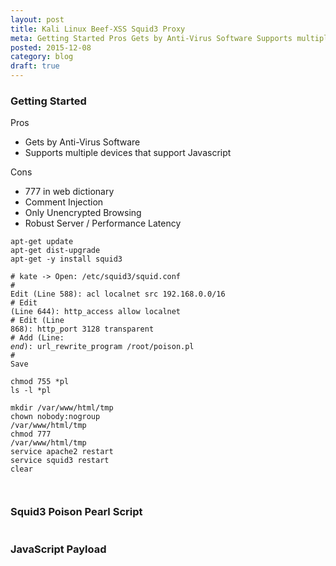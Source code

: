 ```yaml
---
layout: post
title: Kali Linux Beef-XSS Squid3 Proxy
meta: Getting Started Pros Gets by Anti-Virus Software Supports multiple devices that support Javascript Cons 777 in web dictionary Comment Injection Only Unencrypted Browsing Robust Server / Performance Latency
posted: 2015-12-08
category: blog
draft: true
---
```


<h3>Getting Started</h3>

Pros
<ul>
	<li>Gets by Anti-Virus Software</li>
	<li>Supports multiple devices that support Javascript</li>
</ul>

Cons
<ul>
	<li>777 in web dictionary</li>
	<li>Comment Injection</li>
	<li>Only Unencrypted Browsing</li>
	<li>Robust Server / Performance Latency</li>
</ul>

<section style="padding-bottom:1em;">
<code>apt-get update</code><br>
<code>apt-get dist-upgrade</code><br>
<code>apt-get -y install squid3</code><br>

<code># kate -> Open: /etc/squid3/squid.conf</code><br>
<code># Edit (Line 588): acl localnet src 192.168.0.0/16</code><br>
<code># Edit (Line 644): http_access allow localnet</code><br>
<code># Edit (Line 868): http_port 3128 transparent</code><br>
<code># Add (Line: *end*): url_rewrite_program /root/poison.pl</code><br>
<code># Save</code><br>

<code>chmod 755 *pl</code><br>
<code>ls -l *pl</code><br>

<code>mkdir /var/www/html/tmp</code><br>
<code>chown nobody:nogroup /var/www/html/tmp</code><br>
<code>chmod 777 /var/www/html/tmp</code><br>
<code>service apache2 restart</code><br>
<code>service squid3 restart</code><br>
<code>clear</code>
</section>

<h3 style="padding-bottom:1em;">Squid3 Poison Pearl Script</h3>

<script src="https://gist.github.com/matrixfox/790e489506105c33f797.js"></script>

<h3 style="padding-bottom:1em;">JavaScript Payload</h3>
<script src="https://gist.github.com/matrixfox/541e1e9ca79aa54f42da.js"></script>

